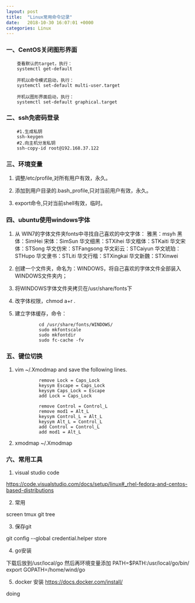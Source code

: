 ```yaml
---
layout: post
title:  "Linux常用命令记录"
date:   2018-10-30 16:07:01 +0000
categories: Linux
---
```


### 一、CentOS关闭图形界面

        查看默认的target，执行：
        systemctl get-default

        开机以命令模式启动，执行：
        systemctl set-default multi-user.target

        开机以图形界面启动，执行：
        systemctl set-default graphical.target

### 二、ssh免密码登录

        #1.生成私钥
        ssh-keygen 
        #2.向主机分发私钥
        ssh-copy-id root@192.168.37.122

### 三、环境变量

1. 调整/etc/profile,对所有用户有效，永久。

2. 添加到用户目录的.bash_profile,只对当前用户有效，永久。

3. export命令,只对当前shell有效，临时。

### 四、ubuntu使用windows字体


1. 从 WIN7的字体文件夹fonts中寻找自己喜欢的中文字体：
                雅黑：msyh
                黑体：SimHei
                宋体：SimSun
                华文细黑：STXihei
                华文楷体：STKaiti
                华文宋体：STSong
                华文仿宋：STFangsong
                华文彩云：STCaiyun
                华文琥珀：STHupo
                华文隶书：STLiti
                华文行楷：STXingkai
                华文新魏：STXinwei

2. 创建一个文件夹，命名为：WINDOWS，将自己喜欢的字体文件全部装入 WINDOWS文件夹内；

3. 将WINDOWS字体文件夹拷贝在/usr/share/fonts下

4. 改字体权限，chmod a+r *.*

5. 建立字体缓存，命令：

                cd /usr/share/fonts/WINDOWS/
                sudo mkfontscale
                sudo mkfontdir
                sudo fc-cache -fv

### 五、键位切换

1. vim ~/.Xmodmap and save the following lines.

                remove Lock = Caps_Lock
                keysym Escape = Caps_Lock
                keysym Caps_Lock = Escape
                add Lock = Caps_Lock

                remove Control = Control_L
                remove mod1 = Alt_L
                keysym Control_L = Alt_L
                keysym Alt_L = Control_L
                add Control = Control_L
                add mod1 = Alt_L

2. xmodmap ~/.Xmodmap


### 六、常用工具

1. visual studio code 

https://code.visualstudio.com/docs/setup/linux#_rhel-fedora-and-centos-based-distributions

2. 常用

screen tmux git tree 

3. 保存git

git config --global credential.helper store

4. go安装

下载后放到/usr/local/go
然后再环境变量添加
PATH=$PATH:/usr/local/go/bin/
export GOPATH=/home/wind/go

5. docker 安装
https://docs.docker.com/install/



doing

